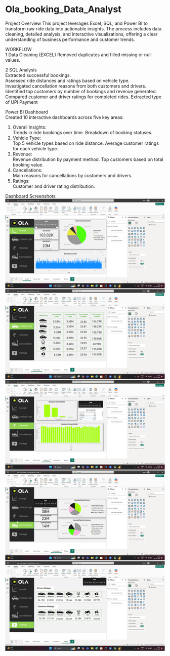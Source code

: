 # Ola_booking_Data_Analyst 

Project Overview
This project leverages Excel, SQL, and Power BI to transform raw ride data into actionable insights. The process includes data cleaning, detailed analysis, and interactive visualizations, offering a clear understanding of business performance and customer trends.

WORKFLOW  
1 Data Cleaning (EXCEL)
  Removed duplicates and filled missing or null values.

2 SQL Analysis  
  Extracted successful bookings.  
  Assessed ride distances and ratings based on vehicle type.  
  Investigated cancellation reasons from both customers and drivers.  
  Identified top customers by number of bookings and revenue generated.  
  Compared customer and driver ratings for completed rides. 
  Extracted type of UPI Payment

Power BI Dashboard  
  Created 10 interactive dashboards across five key areas:

  1. Overall Insights:  
  Trends in ride bookings over time.
  Breakdown of booking statuses. 
  2. Vehicle Type:   
  Top 5 vehicle types based on ride distance.
  Average customer ratings for each vehicle type. 
  3. Revenue:   
  Revenue distribution by payment method.
  Top customers based on total booking value.
  4. Cancellations:   
  Main reasons for cancellations by customers and drivers.
  5. Ratings:  
  Customer and driver rating distribution.


Dashboard Screenshots
![Overall Ride Volume Over Time](Images/Page1.png)  
![Booking Status Breakdown](Images/Page2.png)  
![Revenue by Payment Method](Images/Page3.png)  
![Top Vehicle Types by Ride Distance](Images/Page4.png)  
![Customer vs. Driver Ratings](Images/Page5.png)
